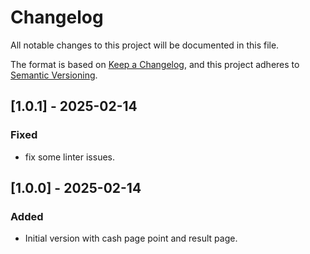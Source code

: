 # Changelog

All notable changes to this project will be documented in this file.

The format is based on [Keep a Changelog](https://keepachangelog.com/en/1.1.0/),
and this project adheres to [Semantic Versioning](https://semver.org/spec/v2.0.0.html).

## [1.0.1] - 2025-02-14

### Fixed

- fix some linter issues.

## [1.0.0] - 2025-02-14

### Added

- Initial version with cash page point and result page.
